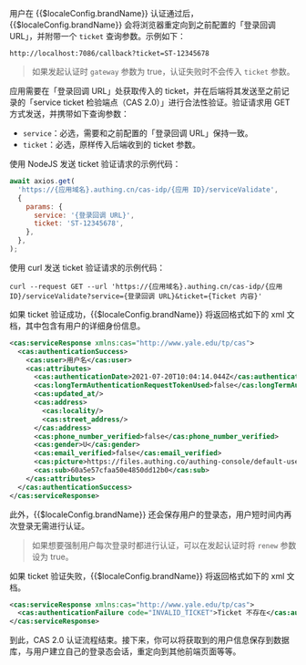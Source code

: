 <IntegrationDetailCard title="验证 Ticket 合法性">

用户在 {{$localeConfig.brandName}} 认证通过后，{{$localeConfig.brandName}} 会将浏览器重定向到之前配置的「登录回调 URL」，并附带一个 `ticket` 查询参数。示例如下：

```
http://localhost:7086/callback?ticket=ST-12345678
```

> 如果发起认证时 `gateway` 参数为 true，认证失败时不会传入 `ticket` 参数。

应用需要在「登录回调 URL」处获取传入的 ticket，并在后端将其发送至之前记录的「service ticket 检验端点（CAS 2.0）」进行合法性验证。验证请求用 GET 方式发送，并携带如下查询参数：

- `service`：必选，需要和之前配置的「登录回调 URL」保持一致。
- `ticket`：必选，原样传入后端收到的 ticket 参数。

使用 NodeJS 发送 ticket 验证请求的示例代码：

```javascript
await axios.get(
  'https://{应用域名}.authing.cn/cas-idp/{应用 ID}/serviceValidate',
  {
    params: {
      service: '{登录回调 URL}',
      ticket: 'ST-12345678',
    },
  },
);
```

使用 curl 发送 ticket 验证请求的示例代码：

```shell
curl --request GET --url 'https://{应用域名}.authing.cn/cas-idp/{应用 ID}/serviceValidate?service={登录回调 URL}&ticket={Ticket 内容}'
```

如果 ticket 验证成功，{{$localeConfig.brandName}} 将返回格式如下的 xml 文档，其中包含有用户的详细身份信息。

```xml
<cas:serviceResponse xmlns:cas="http://www.yale.edu/tp/cas">
  <cas:authenticationSuccess>
    <cas:user>用户名</cas:user>
    <cas:attributes>
      <cas:authenticationDate>2021-07-20T10:04:14.044Z</cas:authenticationDate>
      <cas:longTermAuthenticationRequestTokenUsed>false</cas:longTermAuthenticationRequestTokenUsed>
      <cas:updated_at/>
      <cas:address>
        <cas:locality/>
        <cas:street_address/>
      </cas:address>
      <cas:phone_number_verified>false</cas:phone_number_verified>
      <cas:gender>U</cas:gender>
      <cas:email_verified>false</cas:email_verified>
      <cas:picture>https://files.authing.co/authing-console/default-user-avatar.png</cas:picture>
      <cas:sub>60a5e57cfaa50e4850dd12b0</cas:sub>
    </cas:attributes>
  </cas:authenticationSuccess>
</cas:serviceResponse>
```
此外，{{$localeConfig.brandName}} 还会保存用户的登录态，用户短时间内再次登录无需进行认证。

> 如果想要强制用户每次登录时都进行认证，可以在发起认证时将 `renew` 参数设为 true。

如果 ticket 验证失败，{{$localeConfig.brandName}} 将返回格式如下的 xml 文档。

```xml
<cas:serviceResponse xmlns:cas="http://www.yale.edu/tp/cas">
  <cas:authenticationFailure code="INVALID_TICKET">Ticket 不存在</cas:authenticationFailure>
</cas:serviceResponse>
```

到此，CAS 2.0 认证流程结束。接下来，你可以将获取到的用户信息保存到数据库，与用户建立自己的登录态会话，重定向到其他前端页面等等。

</IntegrationDetailCard>
